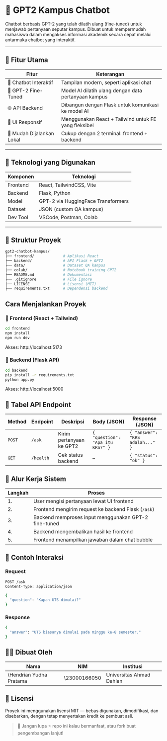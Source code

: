 # 🤖 GPT2 Kampus Chatbot

Chatbot berbasis GPT-2 yang telah dilatih ulang (fine-tuned) untuk menjawab pertanyaan seputar kampus. Dibuat untuk mempermudah mahasiswa dalam mengakses informasi akademik secara cepat melalui antarmuka chatbot yang interaktif.

---

## 🚀 Fitur Utama

| Fitur                        | Keterangan                                            |
|-----------------------------|--------------------------------------------------------|
| 💬 Chatbot Interaktif       | Tampilan modern, seperti aplikasi chat                |
| 🧠 GPT-2 Fine-Tuned          | Model AI dilatih ulang dengan data pertanyaan kampus  |
| 🌐 API Backend               | Dibangun dengan Flask untuk komunikasi ke model AI    |
| 🎨 UI Responsif              | Menggunakan React + Tailwind untuk FE yang fleksibel  |
| 🔧 Mudah Dijalankan Lokal    | Cukup dengan 2 terminal: frontend + backend           |

---

## 🧠 Teknologi yang Digunakan

| Komponen   | Teknologi                        |
|------------|----------------------------------|
| Frontend   | React, TailwindCSS, Vite         |
| Backend    | Flask, Python                    |
| Model      | GPT-2 via HuggingFace Transformers |
| Dataset    | JSON (custom QA kampus)          |
| Dev Tool   | VSCode, Postman, Colab           |

---

## 📁 Struktur Proyek

```bash
gpt2-chatbot-kampus/
├── frontend/             # Aplikasi React
├── backend/              # API Flask + GPT2
├── data/                 # Dataset QA kampus
├── colab/                # Notebook training GPT2
├── README.md             # Dokumentasi
├── .gitignore            # File ignore
├── LICENSE               # Lisensi (MIT)
├── requirements.txt      # Dependensi backend
```

## Cara Menjalankan Proyek

### 🔹 Frontend (React + Tailwind)
```bash
cd frontend
npm install
npm run dev
```
Akses: http://localhost:5173

### 🔹 Backend (Flask API)
```bash
cd backend
pip install -r requirements.txt
python app.py
```
Akses: http://localhost:5000

## 🔗 Tabel API Endpoint
| Method | Endpoint  | Deskripsi                | Body (JSON)                      | Response (JSON)                 |
| ------ | --------- | ------------------------ | -------------------------------- | ------------------------------- |
| `POST` | `/ask`    | Kirim pertanyaan ke GPT2 | `{ "question": "Apa itu KRS?" }` | `{ "answer": "KRS adalah..." }` |
| `GET`  | `/health` | Cek status backend       | –                                | `{ "status": "ok" }`            |


## 🔄 Alur Kerja Sistem
| Langkah | Proses                                               |
| ------- | ---------------------------------------------------- |
| 1.      | User mengisi pertanyaan lewat UI frontend            |
| 2.      | Frontend mengirim request ke backend Flask (`/ask`)  |
| 3.      | Backend memproses input menggunakan GPT-2 fine-tuned |
| 4.      | Backend mengembalikan hasil ke frontend              |
| 5.      | Frontend menampilkan jawaban dalam chat bubble       |

## 📌 Contoh Interaksi

### Request
```bash
POST /ask
Content-Type: application/json

{
  "question": "Kapan UTS dimulai?"
}
```

### Response
```bash
{
  "answer": "UTS biasanya dimulai pada minggu ke-8 semester."
}
```

## 🧑‍💻 Dibuat Oleh
| Nama         | NIM         | Institusi                |
| ------------ | ----------- | ------------------------ |
| \Hendrian Yudha Pratama | \23000166050 | Universitas Ahmad Dahlan |

## 📄 Lisensi
Proyek ini menggunakan lisensi MIT — bebas digunakan, dimodifikasi, dan disebarkan, dengan tetap menyertakan kredit ke pembuat asli.



> 📢 Jangan lupa ⭐ repo ini kalau bermanfaat, atau fork buat pengembangan lanjut!

